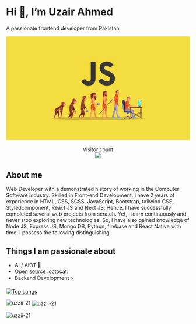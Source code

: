 # Hi 👋, I’m Uzair Ahmed

A passionate frontend developer from Pakistan

<img src="./resources/javascript.jpg" alt="Hello world">

<p align="center"> 
  Visitor count<br>
  <img src="https://profile-counter.glitch.me/sagar-viradiya/count.svg" />
</p>

## About me

Web Developer with a demonstrated history of working in the Computer Software industry. Skilled in Front-end Development. I have 2 years of experience in HTML, CSS, SCSS, JavaScript, Bootstrap, tailwind CSS, Styledcomponent, React JS and Next JS. Hence, I have successfully completed several web projects from scratch.
Yet, I learn continuously and never stop exploring new technologies. So, I have also gained knowledge of Node JS, Express JS, Mongo DB, Python, firebase and React Native with time.
I possess the following distinguishing

## Things I am passionate about

- AI / AIOT :robot:
- Open source :octocat:
- Backend Development ⚡

[![Top Langs](https://github-readme-stats.vercel.app/api/top-langs/?username=uzzii-21&langs_count=8)](https://github.com/anuraghazra/github-readme-stats)

<p><img align="left" src="https://github-readme-stats.vercel.app/api?username=uzzii-21&show_icons=true&locale=en" alt="uzzii-21" /></p>

<p>&nbsp;<img align="center" src="https://github-readme-stats.vercel.app/api/top-langs?username=uzzii-21&show_icons=true&locale=en&layout=compact" alt="uzzii-21" /></p>

<p><img align="center" src="https://github-readme-streak-stats.herokuapp.com/?user=uzzii-21&" alt="uzzii-21" /></p>

<!--
**sagar-viradiya/sagar-viradiya** is a ✨ _special_ ✨ repository because its `README.md` (this file) appears on your GitHub profile.

Here are some ideas to get you started:

- 🔭 I’m currently working on ...
- 🌱 I’m currently learning ...
- 👯 I’m looking to collaborate on ...
- 🤔 I’m looking for help with ...
- 💬 Ask me about ...
- 📫 How to reach me: ...
- 😄 Pronouns: ...
- ⚡ Fun fact: ...
   -->
